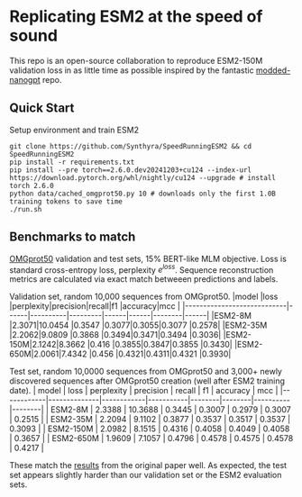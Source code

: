# Replicating ESM2 at the speed of sound
This repo is an open-source collaboration to reproduce ESM2-150M validation loss in as little time as possible inspired by the fantastic [modded-nanogpt](https://github.com/KellerJordan/modded-nanogpt) repo.

## Quick Start

Setup environment and train ESM2

```
git clone https://github.com/Synthyra/SpeedRunningESM2 && cd SpeedRunningESM2
pip install -r requirements.txt
pip install --pre torch==2.6.0.dev20241203+cu124 --index-url https://download.pytorch.org/whl/nightly/cu124 --upgrade # install torch 2.6.0
python data/cached_omgprot50.py 10 # downloads only the first 1.0B training tokens to save time
./run.sh
```

## Benchmarks to match
[OMGprot50](https://huggingface.co/datasets/Synthyra/omg_prot50) validation and test sets, 15% BERT-like MLM objective.
Loss is standard cross-entropy loss, perplexity $e^{loss}$. Sequence reconstruction metrics are calculated via exact match betweeen predictions and labels.

Validation set, random 10,000 sequences from OMGprot50.
|model                       |loss  |perplexity|precision|recall|f1    |accuracy|mcc   |
|----------------------------|------|----------|---------|------|------|--------|------|
|ESM2-8M   |2.3071|10.0454   |0.3547   |0.3077|0.3055|0.3077  |0.2578|
|ESM2-35M |2.2062|9.0809    |0.3868   |0.3494|0.3471|0.3494  |0.3036|
|ESM2-150M|2.1242|8.3662    |0.416    |0.3855|0.3847|0.3855  |0.3430|
|ESM2-650M|2.0061|7.4342    |0.456    |0.4321|0.4311|0.4321  |0.3930|

Test set, random 10,0000 sequences from OMGprot50 and 3,000+ newly discovered sequences after OMGprot50 creation (well after ESM2 training date).
| model      | loss         | perplexity | precision | recall |  f1    | accuracy |  mcc   |
|------------|--------------|------------|-----------|--------|--------|----------|--------|
| ESM2-8M    | 2.3388       | 10.3688    | 0.3445    | 0.3007 | 0.2979 | 0.3007   | 0.2515 |
| ESM2-35M   | 2.2094       | 9.1102     | 0.3877    | 0.3537 | 0.3517 | 0.3537   | 0.3093 |
| ESM2-150M  | 2.0982       | 8.1515     | 0.4316    | 0.4058 | 0.4049 | 0.4058   | 0.3657 |
| ESM2-650M  | 1.9609       | 7.1057     | 0.4796    | 0.4578 | 0.4575 | 0.4578   | 0.4217 |

These match the [results](https://github.com/Synthyra/SpeedRunningESM2/pull/2#issue-2756280840) from the original paper well. As expected, the test set appears slightly harder than our validation set or the ESM2 evaluation sets.
